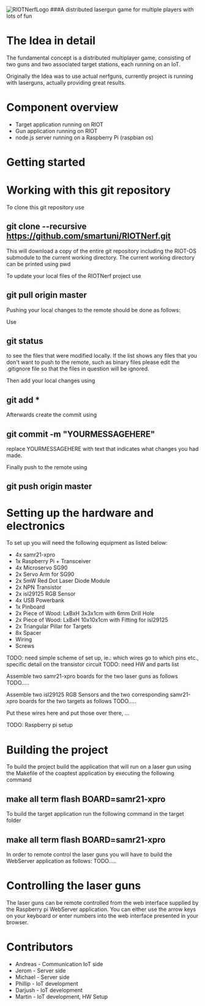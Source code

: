 ![RIOTNerfLogo](https://github.com/smartuni/RIOTNerf/blob/master/DOC/RiotNerf_LOGO.png)
###A distributed lasergun game for multiple players with lots of fun

# The Idea in detail

The fundamental concept is a distributed multiplayer game, consisting of two 
guns and two associated target stations, each running on an IoT.

Originally the Idea was to use actual nerfguns, currently project is running with laserguns, actually providing great 
results.

# Component overview
* Target application running on RIOT  
* Gun application running on RIOT  
* node.js server running on a Raspberry Pi (raspbian os)  

# Getting started

# Working with this git repository

To clone this git repository use

## git clone --recursive https://github.com/smartuni/RIOTNerf.git

This will download a copy of the entire git repository including the RIOT-OS submodule
to the current working directory. The current working directory can be printed using
pwd


To update your local files of the RIOTNerf project use
## git pull origin master

Pushing your local changes to the remote should be done as follows:

Use 

## git status

to see the files that were modified locally.
If the list shows any files that you don't want to push to the remote, 
such as binary files please edit the .gitignore file so that the files in question will be ignored.

Then add your local changes using

## git add *

Afterwards create the commit using

## git commit -m "YOURMESSAGEHERE"

replace YOURMESSAGEHERE with text that indicates what changes you had made.

Finally push to the remote using 

## git push origin master


# Setting up the hardware and electronics

To set up you will need the following equipment as listed below:

- 4x samr21-xpro
- 1x Raspberry Pi + Transceiver
- 4x Microservo SG90
- 2x Servo Arm for SG90
- 2x 5mW Red Dot Laser Diode Module
- 2x NPN Transistor
- 2x isl29125 RGB Sensor
- 4x USB Powerbank
- 1x Pinboard
- 2x Piece of Wood: LxBxH 3x3x1cm with 6mm Drill Hole
- 2x Piece of Wood: LxBxH 10x10x1cm with Fitting for isl29125
- 2x Triangular Pillar for Targets
- 8x Spacer
- Wiring
- Screws


TODO: need simple scheme of set up, ie.: which wires go to which pins etc., specific detail on the transistor circuit
TODO: need HW and parts list 

Assemble two samr21-xpro boards for the two laser guns as follows
TODO.....

Assemble two isl29125 RGB Sensors and the two corresponding samr21-xpro boards for the two targets as follows
TODO.....

Put these wires here and put those over there, ...

TODO:
Raspberry pi setup


# Building the project

To build the project 
build the application that will run on a laser gun
using the Makefile of the coaptest application by executing the following command

## make all term flash BOARD=samr21-xpro

To build the target application run the following command in the target folder

## make all term flash BOARD=samr21-xpro

In order to remote control the laser guns you will have to build the WebServer application as follows:
TODO.....


# Controlling the laser guns

The laser guns can be remote controlled from the web interface supplied by the Raspberry pi WebServer application.
You can either use the arrow keys on your keyboard or enter numbers into the web interface presented in your browser.

# Contributors
* Andreas - Communication IoT side  
* Jerom   - Server side  
* Michael - Server side  
* Phillip - IoT development  
* Darjush - IoT development  
* Martin  - IoT development, HW Setup  

